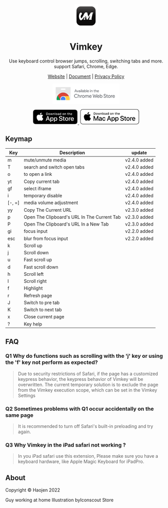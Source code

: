 
<p align="center">
  <img src="https://github.com/Haojen/vimkey/blob/main/src/assets/logo.png" width="74px">
</p>
<h1 align="center"> 
  <strong>Vimkey</strong>
</h1> 
<p align="center">
  Use keyboard control browser jumps, scrolling, switching tabs and more. support Safari, Chrome, Edge.
</p>
<p align="center">
  <a href="https://haojen.github.io/vimkey">Website</a> | <a href="https://haojen.github.io/vimkey/#/support">Document</a> | <a href="https://haojen.github.io/vimkey/#/privacy">Privacy Policy</a>
</p>

<p align="center">
<a href="https://chrome.google.com/webstore/detail/vimkey/eeeandejdamjifbgmmmmonggidbccnnj">
    <img src="src/assets/chrome-webstore.svg" width="210">
</a>
</p>

<p align="center">
<a href="https://itunes.apple.com/app/id1585682577">
    <img src="src/assets/Download_on_the_App_Store_Badge_US-UK_RGB_blk_092917.svg" width="140">
</a>
<a href="https://itunes.apple.com/app/id1585682577" class="ml-6">
    <img src="src/assets/Download_on_the_Mac_App_Store_Badge_US-UK_RGB_wht_092917.svg" width="184" style="margin-left: 4px;">
</a>
</p>

## Keymap


| Key   | Description             | update       |
|-------|-------------------------|--------------|
| m | mute/unmute media | v2.4.0 added |
| T | search and switch open tabs | v2.4.0 added |
| o | to open a link | v2.4.0 added |
| yt | Copy current tab | v2.4.0 added |
| gf | select iframe | v2.4.0 added |
| i | temporary disable | v2.4.0 added |
| [-, =]| media volume adjustment | v2.4.0 added |
| yy    | Copy The Current URL  | v2.3.0 added |
| p    | Open The Clipboard's URL In The Current Tab | v2.3.0 added |
| P    | Open The Clipboard's URL In a New Tab  | v2.3.0 added |
| gi    | focus input             | v2.2.0 added |
| esc   | blur from focus input   | v2.2.0 added |
| k     | Scroll up               |
| j     | Scroll down             |
| u     | Fast scroll up          |
| d     | Fast scroll down        |
| h     | Scroll left             |
| l     | Scroll right            |
| f     | Highlight               |
| r     | Refresh page            |
| J     | Switch to pre tab       |
| K     | Switch to next tab      |
| x     | Close current page      |
| ?     | Key help                |

## FAQ
### Q1 Why do functions such as scrolling with the 'j' key or using the 'f' key not perform as expected?
> Due to security restrictions of Safari, if the page has a customized keypress behavior, the keypress behavior of Vimkey will be overwritten.
> The current temporary solution is to exclude the page from the Vimkey execution scope, which can be set in the Vimkey Settings

### Q2 Sometimes problems with Q1 occur accidentally on the same page
> It is recommended to turn off Safari's built-in preloading and try again.


### Q3 Why Vimkey in the iPad safari not working ?
> In you iPad safari use this extension, 
> Please make sure you have a keyboard hardware, like Apple Magic Keyboard for iPadPro.


## About
Copyright © Haojen 2022

Guy working at home Illustration byIconscout Store
